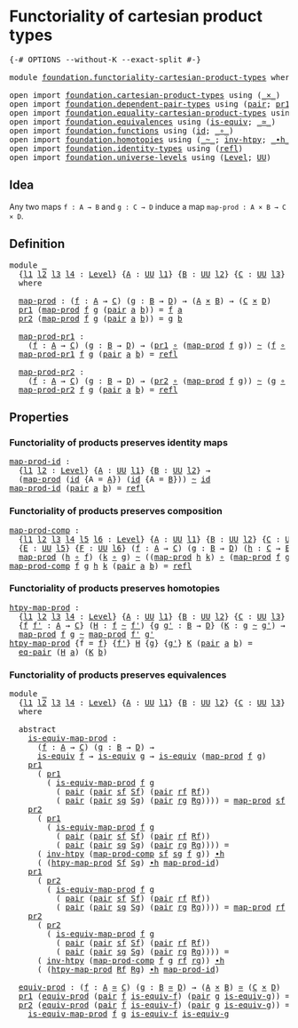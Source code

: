 # Functoriality of cartesian product types

<pre class="Agda"><a id="53" class="Symbol">{-#</a> <a id="57" class="Keyword">OPTIONS</a> <a id="65" class="Pragma">--without-K</a> <a id="77" class="Pragma">--exact-split</a> <a id="91" class="Symbol">#-}</a>

<a id="96" class="Keyword">module</a> <a id="103" href="foundation.functoriality-cartesian-product-types.html" class="Module">foundation.functoriality-cartesian-product-types</a> <a id="152" class="Keyword">where</a>

<a id="159" class="Keyword">open</a> <a id="164" class="Keyword">import</a> <a id="171" href="foundation.cartesian-product-types.html" class="Module">foundation.cartesian-product-types</a> <a id="206" class="Keyword">using</a> <a id="212" class="Symbol">(</a><a id="213" href="foundation-core.cartesian-product-types.html#590" class="Function Operator">_×_</a><a id="216" class="Symbol">)</a>
<a id="218" class="Keyword">open</a> <a id="223" class="Keyword">import</a> <a id="230" href="foundation.dependent-pair-types.html" class="Module">foundation.dependent-pair-types</a> <a id="262" class="Keyword">using</a> <a id="268" class="Symbol">(</a><a id="269" href="foundation-core.dependent-pair-types.html#588" class="InductiveConstructor">pair</a><a id="273" class="Symbol">;</a> <a id="275" href="foundation-core.dependent-pair-types.html#605" class="Field">pr1</a><a id="278" class="Symbol">;</a> <a id="280" href="foundation-core.dependent-pair-types.html#617" class="Field">pr2</a><a id="283" class="Symbol">)</a>
<a id="285" class="Keyword">open</a> <a id="290" class="Keyword">import</a> <a id="297" href="foundation.equality-cartesian-product-types.html" class="Module">foundation.equality-cartesian-product-types</a> <a id="341" class="Keyword">using</a> <a id="347" class="Symbol">(</a><a id="348" href="foundation.equality-cartesian-product-types.html#1267" class="Function">eq-pair</a><a id="355" class="Symbol">)</a>
<a id="357" class="Keyword">open</a> <a id="362" class="Keyword">import</a> <a id="369" href="foundation.equivalences.html" class="Module">foundation.equivalences</a> <a id="393" class="Keyword">using</a> <a id="399" class="Symbol">(</a><a id="400" href="foundation-core.equivalences.html#1556" class="Function">is-equiv</a><a id="408" class="Symbol">;</a> <a id="410" href="foundation-core.equivalences.html#1621" class="Function Operator">_≃_</a><a id="413" class="Symbol">)</a>
<a id="415" class="Keyword">open</a> <a id="420" class="Keyword">import</a> <a id="427" href="foundation.functions.html" class="Module">foundation.functions</a> <a id="448" class="Keyword">using</a> <a id="454" class="Symbol">(</a><a id="455" href="foundation-core.functions.html#322" class="Function">id</a><a id="457" class="Symbol">;</a> <a id="459" href="foundation-core.functions.html#420" class="Function Operator">_∘_</a><a id="462" class="Symbol">)</a>
<a id="464" class="Keyword">open</a> <a id="469" class="Keyword">import</a> <a id="476" href="foundation.homotopies.html" class="Module">foundation.homotopies</a> <a id="498" class="Keyword">using</a> <a id="504" class="Symbol">(</a><a id="505" href="foundation-core.homotopies.html#627" class="Function Operator">_~_</a><a id="508" class="Symbol">;</a> <a id="510" href="foundation-core.homotopies.html#998" class="Function">inv-htpy</a><a id="518" class="Symbol">;</a> <a id="520" href="foundation-core.homotopies.html#1167" class="Function Operator">_∙h_</a><a id="524" class="Symbol">)</a>
<a id="526" class="Keyword">open</a> <a id="531" class="Keyword">import</a> <a id="538" href="foundation.identity-types.html" class="Module">foundation.identity-types</a> <a id="564" class="Keyword">using</a> <a id="570" class="Symbol">(</a><a id="571" href="foundation-core.identity-types.html#1820" class="InductiveConstructor">refl</a><a id="575" class="Symbol">)</a>
<a id="577" class="Keyword">open</a> <a id="582" class="Keyword">import</a> <a id="589" href="foundation.universe-levels.html" class="Module">foundation.universe-levels</a> <a id="616" class="Keyword">using</a> <a id="622" class="Symbol">(</a><a id="623" href="Agda.Primitive.html#597" class="Postulate">Level</a><a id="628" class="Symbol">;</a> <a id="630" href="foundation-core.universe-levels.html#235" class="Primitive">UU</a><a id="632" class="Symbol">)</a>
</pre>
## Idea

Any two maps `f : A → B` and `g : C → D` induce a map `map-prod : A × B → C × D`.

## Definition

<pre class="Agda"><a id="754" class="Keyword">module</a> <a id="761" href="foundation.functoriality-cartesian-product-types.html#761" class="Module">_</a>
  <a id="765" class="Symbol">{</a><a id="766" href="foundation.functoriality-cartesian-product-types.html#766" class="Bound">l1</a> <a id="769" href="foundation.functoriality-cartesian-product-types.html#769" class="Bound">l2</a> <a id="772" href="foundation.functoriality-cartesian-product-types.html#772" class="Bound">l3</a> <a id="775" href="foundation.functoriality-cartesian-product-types.html#775" class="Bound">l4</a> <a id="778" class="Symbol">:</a> <a id="780" href="Agda.Primitive.html#597" class="Postulate">Level</a><a id="785" class="Symbol">}</a> <a id="787" class="Symbol">{</a><a id="788" href="foundation.functoriality-cartesian-product-types.html#788" class="Bound">A</a> <a id="790" class="Symbol">:</a> <a id="792" href="foundation-core.universe-levels.html#235" class="Primitive">UU</a> <a id="795" href="foundation.functoriality-cartesian-product-types.html#766" class="Bound">l1</a><a id="797" class="Symbol">}</a> <a id="799" class="Symbol">{</a><a id="800" href="foundation.functoriality-cartesian-product-types.html#800" class="Bound">B</a> <a id="802" class="Symbol">:</a> <a id="804" href="foundation-core.universe-levels.html#235" class="Primitive">UU</a> <a id="807" href="foundation.functoriality-cartesian-product-types.html#769" class="Bound">l2</a><a id="809" class="Symbol">}</a> <a id="811" class="Symbol">{</a><a id="812" href="foundation.functoriality-cartesian-product-types.html#812" class="Bound">C</a> <a id="814" class="Symbol">:</a> <a id="816" href="foundation-core.universe-levels.html#235" class="Primitive">UU</a> <a id="819" href="foundation.functoriality-cartesian-product-types.html#772" class="Bound">l3</a><a id="821" class="Symbol">}</a> <a id="823" class="Symbol">{</a><a id="824" href="foundation.functoriality-cartesian-product-types.html#824" class="Bound">D</a> <a id="826" class="Symbol">:</a> <a id="828" href="foundation-core.universe-levels.html#235" class="Primitive">UU</a> <a id="831" href="foundation.functoriality-cartesian-product-types.html#775" class="Bound">l4</a><a id="833" class="Symbol">}</a>
  <a id="837" class="Keyword">where</a>

  <a id="846" href="foundation.functoriality-cartesian-product-types.html#846" class="Function">map-prod</a> <a id="855" class="Symbol">:</a> <a id="857" class="Symbol">(</a><a id="858" href="foundation.functoriality-cartesian-product-types.html#858" class="Bound">f</a> <a id="860" class="Symbol">:</a> <a id="862" href="foundation.functoriality-cartesian-product-types.html#788" class="Bound">A</a> <a id="864" class="Symbol">→</a> <a id="866" href="foundation.functoriality-cartesian-product-types.html#812" class="Bound">C</a><a id="867" class="Symbol">)</a> <a id="869" class="Symbol">(</a><a id="870" href="foundation.functoriality-cartesian-product-types.html#870" class="Bound">g</a> <a id="872" class="Symbol">:</a> <a id="874" href="foundation.functoriality-cartesian-product-types.html#800" class="Bound">B</a> <a id="876" class="Symbol">→</a> <a id="878" href="foundation.functoriality-cartesian-product-types.html#824" class="Bound">D</a><a id="879" class="Symbol">)</a> <a id="881" class="Symbol">→</a> <a id="883" class="Symbol">(</a><a id="884" href="foundation.functoriality-cartesian-product-types.html#788" class="Bound">A</a> <a id="886" href="foundation-core.cartesian-product-types.html#590" class="Function Operator">×</a> <a id="888" href="foundation.functoriality-cartesian-product-types.html#800" class="Bound">B</a><a id="889" class="Symbol">)</a> <a id="891" class="Symbol">→</a> <a id="893" class="Symbol">(</a><a id="894" href="foundation.functoriality-cartesian-product-types.html#812" class="Bound">C</a> <a id="896" href="foundation-core.cartesian-product-types.html#590" class="Function Operator">×</a> <a id="898" href="foundation.functoriality-cartesian-product-types.html#824" class="Bound">D</a><a id="899" class="Symbol">)</a>
  <a id="903" href="foundation-core.dependent-pair-types.html#605" class="Field">pr1</a> <a id="907" class="Symbol">(</a><a id="908" href="foundation.functoriality-cartesian-product-types.html#846" class="Function">map-prod</a> <a id="917" href="foundation.functoriality-cartesian-product-types.html#917" class="Bound">f</a> <a id="919" href="foundation.functoriality-cartesian-product-types.html#919" class="Bound">g</a> <a id="921" class="Symbol">(</a><a id="922" href="foundation-core.dependent-pair-types.html#588" class="InductiveConstructor">pair</a> <a id="927" href="foundation.functoriality-cartesian-product-types.html#927" class="Bound">a</a> <a id="929" href="foundation.functoriality-cartesian-product-types.html#929" class="Bound">b</a><a id="930" class="Symbol">))</a> <a id="933" class="Symbol">=</a> <a id="935" href="foundation.functoriality-cartesian-product-types.html#917" class="Bound">f</a> <a id="937" href="foundation.functoriality-cartesian-product-types.html#927" class="Bound">a</a>
  <a id="941" href="foundation-core.dependent-pair-types.html#617" class="Field">pr2</a> <a id="945" class="Symbol">(</a><a id="946" href="foundation.functoriality-cartesian-product-types.html#846" class="Function">map-prod</a> <a id="955" href="foundation.functoriality-cartesian-product-types.html#955" class="Bound">f</a> <a id="957" href="foundation.functoriality-cartesian-product-types.html#957" class="Bound">g</a> <a id="959" class="Symbol">(</a><a id="960" href="foundation-core.dependent-pair-types.html#588" class="InductiveConstructor">pair</a> <a id="965" href="foundation.functoriality-cartesian-product-types.html#965" class="Bound">a</a> <a id="967" href="foundation.functoriality-cartesian-product-types.html#967" class="Bound">b</a><a id="968" class="Symbol">))</a> <a id="971" class="Symbol">=</a> <a id="973" href="foundation.functoriality-cartesian-product-types.html#957" class="Bound">g</a> <a id="975" href="foundation.functoriality-cartesian-product-types.html#967" class="Bound">b</a>

  <a id="980" href="foundation.functoriality-cartesian-product-types.html#980" class="Function">map-prod-pr1</a> <a id="993" class="Symbol">:</a>
    <a id="999" class="Symbol">(</a><a id="1000" href="foundation.functoriality-cartesian-product-types.html#1000" class="Bound">f</a> <a id="1002" class="Symbol">:</a> <a id="1004" href="foundation.functoriality-cartesian-product-types.html#788" class="Bound">A</a> <a id="1006" class="Symbol">→</a> <a id="1008" href="foundation.functoriality-cartesian-product-types.html#812" class="Bound">C</a><a id="1009" class="Symbol">)</a> <a id="1011" class="Symbol">(</a><a id="1012" href="foundation.functoriality-cartesian-product-types.html#1012" class="Bound">g</a> <a id="1014" class="Symbol">:</a> <a id="1016" href="foundation.functoriality-cartesian-product-types.html#800" class="Bound">B</a> <a id="1018" class="Symbol">→</a> <a id="1020" href="foundation.functoriality-cartesian-product-types.html#824" class="Bound">D</a><a id="1021" class="Symbol">)</a> <a id="1023" class="Symbol">→</a> <a id="1025" class="Symbol">(</a><a id="1026" href="foundation-core.dependent-pair-types.html#605" class="Field">pr1</a> <a id="1030" href="foundation-core.functions.html#420" class="Function Operator">∘</a> <a id="1032" class="Symbol">(</a><a id="1033" href="foundation.functoriality-cartesian-product-types.html#846" class="Function">map-prod</a> <a id="1042" href="foundation.functoriality-cartesian-product-types.html#1000" class="Bound">f</a> <a id="1044" href="foundation.functoriality-cartesian-product-types.html#1012" class="Bound">g</a><a id="1045" class="Symbol">))</a> <a id="1048" href="foundation-core.homotopies.html#627" class="Function Operator">~</a> <a id="1050" class="Symbol">(</a><a id="1051" href="foundation.functoriality-cartesian-product-types.html#1000" class="Bound">f</a> <a id="1053" href="foundation-core.functions.html#420" class="Function Operator">∘</a> <a id="1055" href="foundation-core.dependent-pair-types.html#605" class="Field">pr1</a><a id="1058" class="Symbol">)</a>
  <a id="1062" href="foundation.functoriality-cartesian-product-types.html#980" class="Function">map-prod-pr1</a> <a id="1075" href="foundation.functoriality-cartesian-product-types.html#1075" class="Bound">f</a> <a id="1077" href="foundation.functoriality-cartesian-product-types.html#1077" class="Bound">g</a> <a id="1079" class="Symbol">(</a><a id="1080" href="foundation-core.dependent-pair-types.html#588" class="InductiveConstructor">pair</a> <a id="1085" href="foundation.functoriality-cartesian-product-types.html#1085" class="Bound">a</a> <a id="1087" href="foundation.functoriality-cartesian-product-types.html#1087" class="Bound">b</a><a id="1088" class="Symbol">)</a> <a id="1090" class="Symbol">=</a> <a id="1092" href="foundation-core.identity-types.html#1820" class="InductiveConstructor">refl</a>

  <a id="1100" href="foundation.functoriality-cartesian-product-types.html#1100" class="Function">map-prod-pr2</a> <a id="1113" class="Symbol">:</a>
    <a id="1119" class="Symbol">(</a><a id="1120" href="foundation.functoriality-cartesian-product-types.html#1120" class="Bound">f</a> <a id="1122" class="Symbol">:</a> <a id="1124" href="foundation.functoriality-cartesian-product-types.html#788" class="Bound">A</a> <a id="1126" class="Symbol">→</a> <a id="1128" href="foundation.functoriality-cartesian-product-types.html#812" class="Bound">C</a><a id="1129" class="Symbol">)</a> <a id="1131" class="Symbol">(</a><a id="1132" href="foundation.functoriality-cartesian-product-types.html#1132" class="Bound">g</a> <a id="1134" class="Symbol">:</a> <a id="1136" href="foundation.functoriality-cartesian-product-types.html#800" class="Bound">B</a> <a id="1138" class="Symbol">→</a> <a id="1140" href="foundation.functoriality-cartesian-product-types.html#824" class="Bound">D</a><a id="1141" class="Symbol">)</a> <a id="1143" class="Symbol">→</a> <a id="1145" class="Symbol">(</a><a id="1146" href="foundation-core.dependent-pair-types.html#617" class="Field">pr2</a> <a id="1150" href="foundation-core.functions.html#420" class="Function Operator">∘</a> <a id="1152" class="Symbol">(</a><a id="1153" href="foundation.functoriality-cartesian-product-types.html#846" class="Function">map-prod</a> <a id="1162" href="foundation.functoriality-cartesian-product-types.html#1120" class="Bound">f</a> <a id="1164" href="foundation.functoriality-cartesian-product-types.html#1132" class="Bound">g</a><a id="1165" class="Symbol">))</a> <a id="1168" href="foundation-core.homotopies.html#627" class="Function Operator">~</a> <a id="1170" class="Symbol">(</a><a id="1171" href="foundation.functoriality-cartesian-product-types.html#1132" class="Bound">g</a> <a id="1173" href="foundation-core.functions.html#420" class="Function Operator">∘</a> <a id="1175" href="foundation-core.dependent-pair-types.html#617" class="Field">pr2</a><a id="1178" class="Symbol">)</a>
  <a id="1182" href="foundation.functoriality-cartesian-product-types.html#1100" class="Function">map-prod-pr2</a> <a id="1195" href="foundation.functoriality-cartesian-product-types.html#1195" class="Bound">f</a> <a id="1197" href="foundation.functoriality-cartesian-product-types.html#1197" class="Bound">g</a> <a id="1199" class="Symbol">(</a><a id="1200" href="foundation-core.dependent-pair-types.html#588" class="InductiveConstructor">pair</a> <a id="1205" href="foundation.functoriality-cartesian-product-types.html#1205" class="Bound">a</a> <a id="1207" href="foundation.functoriality-cartesian-product-types.html#1207" class="Bound">b</a><a id="1208" class="Symbol">)</a> <a id="1210" class="Symbol">=</a> <a id="1212" href="foundation-core.identity-types.html#1820" class="InductiveConstructor">refl</a>
</pre>
## Properties

### Functoriality of products preserves identity maps

<pre class="Agda"><a id="map-prod-id"></a><a id="1300" href="foundation.functoriality-cartesian-product-types.html#1300" class="Function">map-prod-id</a> <a id="1312" class="Symbol">:</a>
  <a id="1316" class="Symbol">{</a><a id="1317" href="foundation.functoriality-cartesian-product-types.html#1317" class="Bound">l1</a> <a id="1320" href="foundation.functoriality-cartesian-product-types.html#1320" class="Bound">l2</a> <a id="1323" class="Symbol">:</a> <a id="1325" href="Agda.Primitive.html#597" class="Postulate">Level</a><a id="1330" class="Symbol">}</a> <a id="1332" class="Symbol">{</a><a id="1333" href="foundation.functoriality-cartesian-product-types.html#1333" class="Bound">A</a> <a id="1335" class="Symbol">:</a> <a id="1337" href="foundation-core.universe-levels.html#235" class="Primitive">UU</a> <a id="1340" href="foundation.functoriality-cartesian-product-types.html#1317" class="Bound">l1</a><a id="1342" class="Symbol">}</a> <a id="1344" class="Symbol">{</a><a id="1345" href="foundation.functoriality-cartesian-product-types.html#1345" class="Bound">B</a> <a id="1347" class="Symbol">:</a> <a id="1349" href="foundation-core.universe-levels.html#235" class="Primitive">UU</a> <a id="1352" href="foundation.functoriality-cartesian-product-types.html#1320" class="Bound">l2</a><a id="1354" class="Symbol">}</a> <a id="1356" class="Symbol">→</a>
  <a id="1360" class="Symbol">(</a><a id="1361" href="foundation.functoriality-cartesian-product-types.html#846" class="Function">map-prod</a> <a id="1370" class="Symbol">(</a><a id="1371" href="foundation-core.functions.html#322" class="Function">id</a> <a id="1374" class="Symbol">{</a><a id="1375" class="Argument">A</a> <a id="1377" class="Symbol">=</a> <a id="1379" href="foundation.functoriality-cartesian-product-types.html#1333" class="Bound">A</a><a id="1380" class="Symbol">})</a> <a id="1383" class="Symbol">(</a><a id="1384" href="foundation-core.functions.html#322" class="Function">id</a> <a id="1387" class="Symbol">{</a><a id="1388" class="Argument">A</a> <a id="1390" class="Symbol">=</a> <a id="1392" href="foundation.functoriality-cartesian-product-types.html#1345" class="Bound">B</a><a id="1393" class="Symbol">}))</a> <a id="1397" href="foundation-core.homotopies.html#627" class="Function Operator">~</a> <a id="1399" href="foundation-core.functions.html#322" class="Function">id</a>
<a id="1402" href="foundation.functoriality-cartesian-product-types.html#1300" class="Function">map-prod-id</a> <a id="1414" class="Symbol">(</a><a id="1415" href="foundation-core.dependent-pair-types.html#588" class="InductiveConstructor">pair</a> <a id="1420" href="foundation.functoriality-cartesian-product-types.html#1420" class="Bound">a</a> <a id="1422" href="foundation.functoriality-cartesian-product-types.html#1422" class="Bound">b</a><a id="1423" class="Symbol">)</a> <a id="1425" class="Symbol">=</a> <a id="1427" href="foundation-core.identity-types.html#1820" class="InductiveConstructor">refl</a>
</pre>
### Functoriality of products preserves composition

<pre class="Agda"><a id="map-prod-comp"></a><a id="1498" href="foundation.functoriality-cartesian-product-types.html#1498" class="Function">map-prod-comp</a> <a id="1512" class="Symbol">:</a>
  <a id="1516" class="Symbol">{</a><a id="1517" href="foundation.functoriality-cartesian-product-types.html#1517" class="Bound">l1</a> <a id="1520" href="foundation.functoriality-cartesian-product-types.html#1520" class="Bound">l2</a> <a id="1523" href="foundation.functoriality-cartesian-product-types.html#1523" class="Bound">l3</a> <a id="1526" href="foundation.functoriality-cartesian-product-types.html#1526" class="Bound">l4</a> <a id="1529" href="foundation.functoriality-cartesian-product-types.html#1529" class="Bound">l5</a> <a id="1532" href="foundation.functoriality-cartesian-product-types.html#1532" class="Bound">l6</a> <a id="1535" class="Symbol">:</a> <a id="1537" href="Agda.Primitive.html#597" class="Postulate">Level</a><a id="1542" class="Symbol">}</a> <a id="1544" class="Symbol">{</a><a id="1545" href="foundation.functoriality-cartesian-product-types.html#1545" class="Bound">A</a> <a id="1547" class="Symbol">:</a> <a id="1549" href="foundation-core.universe-levels.html#235" class="Primitive">UU</a> <a id="1552" href="foundation.functoriality-cartesian-product-types.html#1517" class="Bound">l1</a><a id="1554" class="Symbol">}</a> <a id="1556" class="Symbol">{</a><a id="1557" href="foundation.functoriality-cartesian-product-types.html#1557" class="Bound">B</a> <a id="1559" class="Symbol">:</a> <a id="1561" href="foundation-core.universe-levels.html#235" class="Primitive">UU</a> <a id="1564" href="foundation.functoriality-cartesian-product-types.html#1520" class="Bound">l2</a><a id="1566" class="Symbol">}</a> <a id="1568" class="Symbol">{</a><a id="1569" href="foundation.functoriality-cartesian-product-types.html#1569" class="Bound">C</a> <a id="1571" class="Symbol">:</a> <a id="1573" href="foundation-core.universe-levels.html#235" class="Primitive">UU</a> <a id="1576" href="foundation.functoriality-cartesian-product-types.html#1523" class="Bound">l3</a><a id="1578" class="Symbol">}</a> <a id="1580" class="Symbol">{</a><a id="1581" href="foundation.functoriality-cartesian-product-types.html#1581" class="Bound">D</a> <a id="1583" class="Symbol">:</a> <a id="1585" href="foundation-core.universe-levels.html#235" class="Primitive">UU</a> <a id="1588" href="foundation.functoriality-cartesian-product-types.html#1526" class="Bound">l4</a><a id="1590" class="Symbol">}</a>
  <a id="1594" class="Symbol">{</a><a id="1595" href="foundation.functoriality-cartesian-product-types.html#1595" class="Bound">E</a> <a id="1597" class="Symbol">:</a> <a id="1599" href="foundation-core.universe-levels.html#235" class="Primitive">UU</a> <a id="1602" href="foundation.functoriality-cartesian-product-types.html#1529" class="Bound">l5</a><a id="1604" class="Symbol">}</a> <a id="1606" class="Symbol">{</a><a id="1607" href="foundation.functoriality-cartesian-product-types.html#1607" class="Bound">F</a> <a id="1609" class="Symbol">:</a> <a id="1611" href="foundation-core.universe-levels.html#235" class="Primitive">UU</a> <a id="1614" href="foundation.functoriality-cartesian-product-types.html#1532" class="Bound">l6</a><a id="1616" class="Symbol">}</a> <a id="1618" class="Symbol">(</a><a id="1619" href="foundation.functoriality-cartesian-product-types.html#1619" class="Bound">f</a> <a id="1621" class="Symbol">:</a> <a id="1623" href="foundation.functoriality-cartesian-product-types.html#1545" class="Bound">A</a> <a id="1625" class="Symbol">→</a> <a id="1627" href="foundation.functoriality-cartesian-product-types.html#1569" class="Bound">C</a><a id="1628" class="Symbol">)</a> <a id="1630" class="Symbol">(</a><a id="1631" href="foundation.functoriality-cartesian-product-types.html#1631" class="Bound">g</a> <a id="1633" class="Symbol">:</a> <a id="1635" href="foundation.functoriality-cartesian-product-types.html#1557" class="Bound">B</a> <a id="1637" class="Symbol">→</a> <a id="1639" href="foundation.functoriality-cartesian-product-types.html#1581" class="Bound">D</a><a id="1640" class="Symbol">)</a> <a id="1642" class="Symbol">(</a><a id="1643" href="foundation.functoriality-cartesian-product-types.html#1643" class="Bound">h</a> <a id="1645" class="Symbol">:</a> <a id="1647" href="foundation.functoriality-cartesian-product-types.html#1569" class="Bound">C</a> <a id="1649" class="Symbol">→</a> <a id="1651" href="foundation.functoriality-cartesian-product-types.html#1595" class="Bound">E</a><a id="1652" class="Symbol">)</a> <a id="1654" class="Symbol">(</a><a id="1655" href="foundation.functoriality-cartesian-product-types.html#1655" class="Bound">k</a> <a id="1657" class="Symbol">:</a> <a id="1659" href="foundation.functoriality-cartesian-product-types.html#1581" class="Bound">D</a> <a id="1661" class="Symbol">→</a> <a id="1663" href="foundation.functoriality-cartesian-product-types.html#1607" class="Bound">F</a><a id="1664" class="Symbol">)</a> <a id="1666" class="Symbol">→</a>
  <a id="1670" href="foundation.functoriality-cartesian-product-types.html#846" class="Function">map-prod</a> <a id="1679" class="Symbol">(</a><a id="1680" href="foundation.functoriality-cartesian-product-types.html#1643" class="Bound">h</a> <a id="1682" href="foundation-core.functions.html#420" class="Function Operator">∘</a> <a id="1684" href="foundation.functoriality-cartesian-product-types.html#1619" class="Bound">f</a><a id="1685" class="Symbol">)</a> <a id="1687" class="Symbol">(</a><a id="1688" href="foundation.functoriality-cartesian-product-types.html#1655" class="Bound">k</a> <a id="1690" href="foundation-core.functions.html#420" class="Function Operator">∘</a> <a id="1692" href="foundation.functoriality-cartesian-product-types.html#1631" class="Bound">g</a><a id="1693" class="Symbol">)</a> <a id="1695" href="foundation-core.homotopies.html#627" class="Function Operator">~</a> <a id="1697" class="Symbol">((</a><a id="1699" href="foundation.functoriality-cartesian-product-types.html#846" class="Function">map-prod</a> <a id="1708" href="foundation.functoriality-cartesian-product-types.html#1643" class="Bound">h</a> <a id="1710" href="foundation.functoriality-cartesian-product-types.html#1655" class="Bound">k</a><a id="1711" class="Symbol">)</a> <a id="1713" href="foundation-core.functions.html#420" class="Function Operator">∘</a> <a id="1715" class="Symbol">(</a><a id="1716" href="foundation.functoriality-cartesian-product-types.html#846" class="Function">map-prod</a> <a id="1725" href="foundation.functoriality-cartesian-product-types.html#1619" class="Bound">f</a> <a id="1727" href="foundation.functoriality-cartesian-product-types.html#1631" class="Bound">g</a><a id="1728" class="Symbol">))</a>
<a id="1731" href="foundation.functoriality-cartesian-product-types.html#1498" class="Function">map-prod-comp</a> <a id="1745" href="foundation.functoriality-cartesian-product-types.html#1745" class="Bound">f</a> <a id="1747" href="foundation.functoriality-cartesian-product-types.html#1747" class="Bound">g</a> <a id="1749" href="foundation.functoriality-cartesian-product-types.html#1749" class="Bound">h</a> <a id="1751" href="foundation.functoriality-cartesian-product-types.html#1751" class="Bound">k</a> <a id="1753" class="Symbol">(</a><a id="1754" href="foundation-core.dependent-pair-types.html#588" class="InductiveConstructor">pair</a> <a id="1759" href="foundation.functoriality-cartesian-product-types.html#1759" class="Bound">a</a> <a id="1761" href="foundation.functoriality-cartesian-product-types.html#1761" class="Bound">b</a><a id="1762" class="Symbol">)</a> <a id="1764" class="Symbol">=</a> <a id="1766" href="foundation-core.identity-types.html#1820" class="InductiveConstructor">refl</a>
</pre>
### Functoriality of products preserves homotopies

<pre class="Agda"><a id="htpy-map-prod"></a><a id="1836" href="foundation.functoriality-cartesian-product-types.html#1836" class="Function">htpy-map-prod</a> <a id="1850" class="Symbol">:</a>
  <a id="1854" class="Symbol">{</a><a id="1855" href="foundation.functoriality-cartesian-product-types.html#1855" class="Bound">l1</a> <a id="1858" href="foundation.functoriality-cartesian-product-types.html#1858" class="Bound">l2</a> <a id="1861" href="foundation.functoriality-cartesian-product-types.html#1861" class="Bound">l3</a> <a id="1864" href="foundation.functoriality-cartesian-product-types.html#1864" class="Bound">l4</a> <a id="1867" class="Symbol">:</a> <a id="1869" href="Agda.Primitive.html#597" class="Postulate">Level</a><a id="1874" class="Symbol">}</a> <a id="1876" class="Symbol">{</a><a id="1877" href="foundation.functoriality-cartesian-product-types.html#1877" class="Bound">A</a> <a id="1879" class="Symbol">:</a> <a id="1881" href="foundation-core.universe-levels.html#235" class="Primitive">UU</a> <a id="1884" href="foundation.functoriality-cartesian-product-types.html#1855" class="Bound">l1</a><a id="1886" class="Symbol">}</a> <a id="1888" class="Symbol">{</a><a id="1889" href="foundation.functoriality-cartesian-product-types.html#1889" class="Bound">B</a> <a id="1891" class="Symbol">:</a> <a id="1893" href="foundation-core.universe-levels.html#235" class="Primitive">UU</a> <a id="1896" href="foundation.functoriality-cartesian-product-types.html#1858" class="Bound">l2</a><a id="1898" class="Symbol">}</a> <a id="1900" class="Symbol">{</a><a id="1901" href="foundation.functoriality-cartesian-product-types.html#1901" class="Bound">C</a> <a id="1903" class="Symbol">:</a> <a id="1905" href="foundation-core.universe-levels.html#235" class="Primitive">UU</a> <a id="1908" href="foundation.functoriality-cartesian-product-types.html#1861" class="Bound">l3</a><a id="1910" class="Symbol">}</a> <a id="1912" class="Symbol">{</a><a id="1913" href="foundation.functoriality-cartesian-product-types.html#1913" class="Bound">D</a> <a id="1915" class="Symbol">:</a> <a id="1917" href="foundation-core.universe-levels.html#235" class="Primitive">UU</a> <a id="1920" href="foundation.functoriality-cartesian-product-types.html#1864" class="Bound">l4</a><a id="1922" class="Symbol">}</a>
  <a id="1926" class="Symbol">{</a><a id="1927" href="foundation.functoriality-cartesian-product-types.html#1927" class="Bound">f</a> <a id="1929" href="foundation.functoriality-cartesian-product-types.html#1929" class="Bound">f&#39;</a> <a id="1932" class="Symbol">:</a> <a id="1934" href="foundation.functoriality-cartesian-product-types.html#1877" class="Bound">A</a> <a id="1936" class="Symbol">→</a> <a id="1938" href="foundation.functoriality-cartesian-product-types.html#1901" class="Bound">C</a><a id="1939" class="Symbol">}</a> <a id="1941" class="Symbol">(</a><a id="1942" href="foundation.functoriality-cartesian-product-types.html#1942" class="Bound">H</a> <a id="1944" class="Symbol">:</a> <a id="1946" href="foundation.functoriality-cartesian-product-types.html#1927" class="Bound">f</a> <a id="1948" href="foundation-core.homotopies.html#627" class="Function Operator">~</a> <a id="1950" href="foundation.functoriality-cartesian-product-types.html#1929" class="Bound">f&#39;</a><a id="1952" class="Symbol">)</a> <a id="1954" class="Symbol">{</a><a id="1955" href="foundation.functoriality-cartesian-product-types.html#1955" class="Bound">g</a> <a id="1957" href="foundation.functoriality-cartesian-product-types.html#1957" class="Bound">g&#39;</a> <a id="1960" class="Symbol">:</a> <a id="1962" href="foundation.functoriality-cartesian-product-types.html#1889" class="Bound">B</a> <a id="1964" class="Symbol">→</a> <a id="1966" href="foundation.functoriality-cartesian-product-types.html#1913" class="Bound">D</a><a id="1967" class="Symbol">}</a> <a id="1969" class="Symbol">(</a><a id="1970" href="foundation.functoriality-cartesian-product-types.html#1970" class="Bound">K</a> <a id="1972" class="Symbol">:</a> <a id="1974" href="foundation.functoriality-cartesian-product-types.html#1955" class="Bound">g</a> <a id="1976" href="foundation-core.homotopies.html#627" class="Function Operator">~</a> <a id="1978" href="foundation.functoriality-cartesian-product-types.html#1957" class="Bound">g&#39;</a><a id="1980" class="Symbol">)</a> <a id="1982" class="Symbol">→</a>
  <a id="1986" href="foundation.functoriality-cartesian-product-types.html#846" class="Function">map-prod</a> <a id="1995" href="foundation.functoriality-cartesian-product-types.html#1927" class="Bound">f</a> <a id="1997" href="foundation.functoriality-cartesian-product-types.html#1955" class="Bound">g</a> <a id="1999" href="foundation-core.homotopies.html#627" class="Function Operator">~</a> <a id="2001" href="foundation.functoriality-cartesian-product-types.html#846" class="Function">map-prod</a> <a id="2010" href="foundation.functoriality-cartesian-product-types.html#1929" class="Bound">f&#39;</a> <a id="2013" href="foundation.functoriality-cartesian-product-types.html#1957" class="Bound">g&#39;</a>
<a id="2016" href="foundation.functoriality-cartesian-product-types.html#1836" class="Function">htpy-map-prod</a> <a id="2030" class="Symbol">{</a><a id="2031" class="Argument">f</a> <a id="2033" class="Symbol">=</a> <a id="2035" href="foundation.functoriality-cartesian-product-types.html#2035" class="Bound">f</a><a id="2036" class="Symbol">}</a> <a id="2038" class="Symbol">{</a><a id="2039" href="foundation.functoriality-cartesian-product-types.html#2039" class="Bound">f&#39;</a><a id="2041" class="Symbol">}</a> <a id="2043" href="foundation.functoriality-cartesian-product-types.html#2043" class="Bound">H</a> <a id="2045" class="Symbol">{</a><a id="2046" href="foundation.functoriality-cartesian-product-types.html#2046" class="Bound">g</a><a id="2047" class="Symbol">}</a> <a id="2049" class="Symbol">{</a><a id="2050" href="foundation.functoriality-cartesian-product-types.html#2050" class="Bound">g&#39;</a><a id="2052" class="Symbol">}</a> <a id="2054" href="foundation.functoriality-cartesian-product-types.html#2054" class="Bound">K</a> <a id="2056" class="Symbol">(</a><a id="2057" href="foundation-core.dependent-pair-types.html#588" class="InductiveConstructor">pair</a> <a id="2062" href="foundation.functoriality-cartesian-product-types.html#2062" class="Bound">a</a> <a id="2064" href="foundation.functoriality-cartesian-product-types.html#2064" class="Bound">b</a><a id="2065" class="Symbol">)</a> <a id="2067" class="Symbol">=</a>
  <a id="2071" href="foundation.equality-cartesian-product-types.html#1267" class="Function">eq-pair</a> <a id="2079" class="Symbol">(</a><a id="2080" href="foundation.functoriality-cartesian-product-types.html#2043" class="Bound">H</a> <a id="2082" href="foundation.functoriality-cartesian-product-types.html#2062" class="Bound">a</a><a id="2083" class="Symbol">)</a> <a id="2085" class="Symbol">(</a><a id="2086" href="foundation.functoriality-cartesian-product-types.html#2054" class="Bound">K</a> <a id="2088" href="foundation.functoriality-cartesian-product-types.html#2064" class="Bound">b</a><a id="2089" class="Symbol">)</a>
</pre>
### Functoriality of products preserves equivalences

<pre class="Agda"><a id="2158" class="Keyword">module</a> <a id="2165" href="foundation.functoriality-cartesian-product-types.html#2165" class="Module">_</a>
  <a id="2169" class="Symbol">{</a><a id="2170" href="foundation.functoriality-cartesian-product-types.html#2170" class="Bound">l1</a> <a id="2173" href="foundation.functoriality-cartesian-product-types.html#2173" class="Bound">l2</a> <a id="2176" href="foundation.functoriality-cartesian-product-types.html#2176" class="Bound">l3</a> <a id="2179" href="foundation.functoriality-cartesian-product-types.html#2179" class="Bound">l4</a> <a id="2182" class="Symbol">:</a> <a id="2184" href="Agda.Primitive.html#597" class="Postulate">Level</a><a id="2189" class="Symbol">}</a> <a id="2191" class="Symbol">{</a><a id="2192" href="foundation.functoriality-cartesian-product-types.html#2192" class="Bound">A</a> <a id="2194" class="Symbol">:</a> <a id="2196" href="foundation-core.universe-levels.html#235" class="Primitive">UU</a> <a id="2199" href="foundation.functoriality-cartesian-product-types.html#2170" class="Bound">l1</a><a id="2201" class="Symbol">}</a> <a id="2203" class="Symbol">{</a><a id="2204" href="foundation.functoriality-cartesian-product-types.html#2204" class="Bound">B</a> <a id="2206" class="Symbol">:</a> <a id="2208" href="foundation-core.universe-levels.html#235" class="Primitive">UU</a> <a id="2211" href="foundation.functoriality-cartesian-product-types.html#2173" class="Bound">l2</a><a id="2213" class="Symbol">}</a> <a id="2215" class="Symbol">{</a><a id="2216" href="foundation.functoriality-cartesian-product-types.html#2216" class="Bound">C</a> <a id="2218" class="Symbol">:</a> <a id="2220" href="foundation-core.universe-levels.html#235" class="Primitive">UU</a> <a id="2223" href="foundation.functoriality-cartesian-product-types.html#2176" class="Bound">l3</a><a id="2225" class="Symbol">}</a> <a id="2227" class="Symbol">{</a><a id="2228" href="foundation.functoriality-cartesian-product-types.html#2228" class="Bound">D</a> <a id="2230" class="Symbol">:</a> <a id="2232" href="foundation-core.universe-levels.html#235" class="Primitive">UU</a> <a id="2235" href="foundation.functoriality-cartesian-product-types.html#2179" class="Bound">l4</a><a id="2237" class="Symbol">}</a>
  <a id="2241" class="Keyword">where</a>

  <a id="2250" class="Keyword">abstract</a>
    <a id="2263" href="foundation.functoriality-cartesian-product-types.html#2263" class="Function">is-equiv-map-prod</a> <a id="2281" class="Symbol">:</a>
      <a id="2289" class="Symbol">(</a><a id="2290" href="foundation.functoriality-cartesian-product-types.html#2290" class="Bound">f</a> <a id="2292" class="Symbol">:</a> <a id="2294" href="foundation.functoriality-cartesian-product-types.html#2192" class="Bound">A</a> <a id="2296" class="Symbol">→</a> <a id="2298" href="foundation.functoriality-cartesian-product-types.html#2216" class="Bound">C</a><a id="2299" class="Symbol">)</a> <a id="2301" class="Symbol">(</a><a id="2302" href="foundation.functoriality-cartesian-product-types.html#2302" class="Bound">g</a> <a id="2304" class="Symbol">:</a> <a id="2306" href="foundation.functoriality-cartesian-product-types.html#2204" class="Bound">B</a> <a id="2308" class="Symbol">→</a> <a id="2310" href="foundation.functoriality-cartesian-product-types.html#2228" class="Bound">D</a><a id="2311" class="Symbol">)</a> <a id="2313" class="Symbol">→</a>
      <a id="2321" href="foundation-core.equivalences.html#1556" class="Function">is-equiv</a> <a id="2330" href="foundation.functoriality-cartesian-product-types.html#2290" class="Bound">f</a> <a id="2332" class="Symbol">→</a> <a id="2334" href="foundation-core.equivalences.html#1556" class="Function">is-equiv</a> <a id="2343" href="foundation.functoriality-cartesian-product-types.html#2302" class="Bound">g</a> <a id="2345" class="Symbol">→</a> <a id="2347" href="foundation-core.equivalences.html#1556" class="Function">is-equiv</a> <a id="2356" class="Symbol">(</a><a id="2357" href="foundation.functoriality-cartesian-product-types.html#846" class="Function">map-prod</a> <a id="2366" href="foundation.functoriality-cartesian-product-types.html#2290" class="Bound">f</a> <a id="2368" href="foundation.functoriality-cartesian-product-types.html#2302" class="Bound">g</a><a id="2369" class="Symbol">)</a>
    <a id="2375" href="foundation-core.dependent-pair-types.html#605" class="Field">pr1</a>
      <a id="2385" class="Symbol">(</a> <a id="2387" href="foundation-core.dependent-pair-types.html#605" class="Field">pr1</a>
        <a id="2399" class="Symbol">(</a> <a id="2401" href="foundation.functoriality-cartesian-product-types.html#2263" class="Function">is-equiv-map-prod</a> <a id="2419" href="foundation.functoriality-cartesian-product-types.html#2419" class="Bound">f</a> <a id="2421" href="foundation.functoriality-cartesian-product-types.html#2421" class="Bound">g</a>
          <a id="2433" class="Symbol">(</a> <a id="2435" href="foundation-core.dependent-pair-types.html#588" class="InductiveConstructor">pair</a> <a id="2440" class="Symbol">(</a><a id="2441" href="foundation-core.dependent-pair-types.html#588" class="InductiveConstructor">pair</a> <a id="2446" href="foundation.functoriality-cartesian-product-types.html#2446" class="Bound">sf</a> <a id="2449" href="foundation.functoriality-cartesian-product-types.html#2449" class="Bound">Sf</a><a id="2451" class="Symbol">)</a> <a id="2453" class="Symbol">(</a><a id="2454" href="foundation-core.dependent-pair-types.html#588" class="InductiveConstructor">pair</a> <a id="2459" href="foundation.functoriality-cartesian-product-types.html#2459" class="Bound">rf</a> <a id="2462" href="foundation.functoriality-cartesian-product-types.html#2462" class="Bound">Rf</a><a id="2464" class="Symbol">))</a>
          <a id="2477" class="Symbol">(</a> <a id="2479" href="foundation-core.dependent-pair-types.html#588" class="InductiveConstructor">pair</a> <a id="2484" class="Symbol">(</a><a id="2485" href="foundation-core.dependent-pair-types.html#588" class="InductiveConstructor">pair</a> <a id="2490" href="foundation.functoriality-cartesian-product-types.html#2490" class="Bound">sg</a> <a id="2493" href="foundation.functoriality-cartesian-product-types.html#2493" class="Bound">Sg</a><a id="2495" class="Symbol">)</a> <a id="2497" class="Symbol">(</a><a id="2498" href="foundation-core.dependent-pair-types.html#588" class="InductiveConstructor">pair</a> <a id="2503" href="foundation.functoriality-cartesian-product-types.html#2503" class="Bound">rg</a> <a id="2506" href="foundation.functoriality-cartesian-product-types.html#2506" class="Bound">Rg</a><a id="2508" class="Symbol">))))</a> <a id="2513" class="Symbol">=</a> <a id="2515" href="foundation.functoriality-cartesian-product-types.html#846" class="Function">map-prod</a> <a id="2524" href="foundation.functoriality-cartesian-product-types.html#2446" class="Bound">sf</a> <a id="2527" href="foundation.functoriality-cartesian-product-types.html#2490" class="Bound">sg</a>
    <a id="2534" href="foundation-core.dependent-pair-types.html#617" class="Field">pr2</a>
      <a id="2544" class="Symbol">(</a> <a id="2546" href="foundation-core.dependent-pair-types.html#605" class="Field">pr1</a>
        <a id="2558" class="Symbol">(</a> <a id="2560" href="foundation.functoriality-cartesian-product-types.html#2263" class="Function">is-equiv-map-prod</a> <a id="2578" href="foundation.functoriality-cartesian-product-types.html#2578" class="Bound">f</a> <a id="2580" href="foundation.functoriality-cartesian-product-types.html#2580" class="Bound">g</a>
          <a id="2592" class="Symbol">(</a> <a id="2594" href="foundation-core.dependent-pair-types.html#588" class="InductiveConstructor">pair</a> <a id="2599" class="Symbol">(</a><a id="2600" href="foundation-core.dependent-pair-types.html#588" class="InductiveConstructor">pair</a> <a id="2605" href="foundation.functoriality-cartesian-product-types.html#2605" class="Bound">sf</a> <a id="2608" href="foundation.functoriality-cartesian-product-types.html#2608" class="Bound">Sf</a><a id="2610" class="Symbol">)</a> <a id="2612" class="Symbol">(</a><a id="2613" href="foundation-core.dependent-pair-types.html#588" class="InductiveConstructor">pair</a> <a id="2618" href="foundation.functoriality-cartesian-product-types.html#2618" class="Bound">rf</a> <a id="2621" href="foundation.functoriality-cartesian-product-types.html#2621" class="Bound">Rf</a><a id="2623" class="Symbol">))</a>
          <a id="2636" class="Symbol">(</a> <a id="2638" href="foundation-core.dependent-pair-types.html#588" class="InductiveConstructor">pair</a> <a id="2643" class="Symbol">(</a><a id="2644" href="foundation-core.dependent-pair-types.html#588" class="InductiveConstructor">pair</a> <a id="2649" href="foundation.functoriality-cartesian-product-types.html#2649" class="Bound">sg</a> <a id="2652" href="foundation.functoriality-cartesian-product-types.html#2652" class="Bound">Sg</a><a id="2654" class="Symbol">)</a> <a id="2656" class="Symbol">(</a><a id="2657" href="foundation-core.dependent-pair-types.html#588" class="InductiveConstructor">pair</a> <a id="2662" href="foundation.functoriality-cartesian-product-types.html#2662" class="Bound">rg</a> <a id="2665" href="foundation.functoriality-cartesian-product-types.html#2665" class="Bound">Rg</a><a id="2667" class="Symbol">))))</a> <a id="2672" class="Symbol">=</a>
      <a id="2680" class="Symbol">(</a> <a id="2682" href="foundation-core.homotopies.html#998" class="Function">inv-htpy</a> <a id="2691" class="Symbol">(</a><a id="2692" href="foundation.functoriality-cartesian-product-types.html#1498" class="Function">map-prod-comp</a> <a id="2706" href="foundation.functoriality-cartesian-product-types.html#2605" class="Bound">sf</a> <a id="2709" href="foundation.functoriality-cartesian-product-types.html#2649" class="Bound">sg</a> <a id="2712" href="foundation.functoriality-cartesian-product-types.html#2578" class="Bound">f</a> <a id="2714" href="foundation.functoriality-cartesian-product-types.html#2580" class="Bound">g</a><a id="2715" class="Symbol">))</a> <a id="2718" href="foundation-core.homotopies.html#1167" class="Function Operator">∙h</a>
      <a id="2727" class="Symbol">(</a> <a id="2729" class="Symbol">(</a><a id="2730" href="foundation.functoriality-cartesian-product-types.html#1836" class="Function">htpy-map-prod</a> <a id="2744" href="foundation.functoriality-cartesian-product-types.html#2608" class="Bound">Sf</a> <a id="2747" href="foundation.functoriality-cartesian-product-types.html#2652" class="Bound">Sg</a><a id="2749" class="Symbol">)</a> <a id="2751" href="foundation-core.homotopies.html#1167" class="Function Operator">∙h</a> <a id="2754" href="foundation.functoriality-cartesian-product-types.html#1300" class="Function">map-prod-id</a><a id="2765" class="Symbol">)</a>
    <a id="2771" href="foundation-core.dependent-pair-types.html#605" class="Field">pr1</a>
      <a id="2781" class="Symbol">(</a> <a id="2783" href="foundation-core.dependent-pair-types.html#617" class="Field">pr2</a>
        <a id="2795" class="Symbol">(</a> <a id="2797" href="foundation.functoriality-cartesian-product-types.html#2263" class="Function">is-equiv-map-prod</a> <a id="2815" href="foundation.functoriality-cartesian-product-types.html#2815" class="Bound">f</a> <a id="2817" href="foundation.functoriality-cartesian-product-types.html#2817" class="Bound">g</a>
          <a id="2829" class="Symbol">(</a> <a id="2831" href="foundation-core.dependent-pair-types.html#588" class="InductiveConstructor">pair</a> <a id="2836" class="Symbol">(</a><a id="2837" href="foundation-core.dependent-pair-types.html#588" class="InductiveConstructor">pair</a> <a id="2842" href="foundation.functoriality-cartesian-product-types.html#2842" class="Bound">sf</a> <a id="2845" href="foundation.functoriality-cartesian-product-types.html#2845" class="Bound">Sf</a><a id="2847" class="Symbol">)</a> <a id="2849" class="Symbol">(</a><a id="2850" href="foundation-core.dependent-pair-types.html#588" class="InductiveConstructor">pair</a> <a id="2855" href="foundation.functoriality-cartesian-product-types.html#2855" class="Bound">rf</a> <a id="2858" href="foundation.functoriality-cartesian-product-types.html#2858" class="Bound">Rf</a><a id="2860" class="Symbol">))</a>
          <a id="2873" class="Symbol">(</a> <a id="2875" href="foundation-core.dependent-pair-types.html#588" class="InductiveConstructor">pair</a> <a id="2880" class="Symbol">(</a><a id="2881" href="foundation-core.dependent-pair-types.html#588" class="InductiveConstructor">pair</a> <a id="2886" href="foundation.functoriality-cartesian-product-types.html#2886" class="Bound">sg</a> <a id="2889" href="foundation.functoriality-cartesian-product-types.html#2889" class="Bound">Sg</a><a id="2891" class="Symbol">)</a> <a id="2893" class="Symbol">(</a><a id="2894" href="foundation-core.dependent-pair-types.html#588" class="InductiveConstructor">pair</a> <a id="2899" href="foundation.functoriality-cartesian-product-types.html#2899" class="Bound">rg</a> <a id="2902" href="foundation.functoriality-cartesian-product-types.html#2902" class="Bound">Rg</a><a id="2904" class="Symbol">))))</a> <a id="2909" class="Symbol">=</a> <a id="2911" href="foundation.functoriality-cartesian-product-types.html#846" class="Function">map-prod</a> <a id="2920" href="foundation.functoriality-cartesian-product-types.html#2855" class="Bound">rf</a> <a id="2923" href="foundation.functoriality-cartesian-product-types.html#2899" class="Bound">rg</a>
    <a id="2930" href="foundation-core.dependent-pair-types.html#617" class="Field">pr2</a>
      <a id="2940" class="Symbol">(</a> <a id="2942" href="foundation-core.dependent-pair-types.html#617" class="Field">pr2</a>
        <a id="2954" class="Symbol">(</a> <a id="2956" href="foundation.functoriality-cartesian-product-types.html#2263" class="Function">is-equiv-map-prod</a> <a id="2974" href="foundation.functoriality-cartesian-product-types.html#2974" class="Bound">f</a> <a id="2976" href="foundation.functoriality-cartesian-product-types.html#2976" class="Bound">g</a>
          <a id="2988" class="Symbol">(</a> <a id="2990" href="foundation-core.dependent-pair-types.html#588" class="InductiveConstructor">pair</a> <a id="2995" class="Symbol">(</a><a id="2996" href="foundation-core.dependent-pair-types.html#588" class="InductiveConstructor">pair</a> <a id="3001" href="foundation.functoriality-cartesian-product-types.html#3001" class="Bound">sf</a> <a id="3004" href="foundation.functoriality-cartesian-product-types.html#3004" class="Bound">Sf</a><a id="3006" class="Symbol">)</a> <a id="3008" class="Symbol">(</a><a id="3009" href="foundation-core.dependent-pair-types.html#588" class="InductiveConstructor">pair</a> <a id="3014" href="foundation.functoriality-cartesian-product-types.html#3014" class="Bound">rf</a> <a id="3017" href="foundation.functoriality-cartesian-product-types.html#3017" class="Bound">Rf</a><a id="3019" class="Symbol">))</a>
          <a id="3032" class="Symbol">(</a> <a id="3034" href="foundation-core.dependent-pair-types.html#588" class="InductiveConstructor">pair</a> <a id="3039" class="Symbol">(</a><a id="3040" href="foundation-core.dependent-pair-types.html#588" class="InductiveConstructor">pair</a> <a id="3045" href="foundation.functoriality-cartesian-product-types.html#3045" class="Bound">sg</a> <a id="3048" href="foundation.functoriality-cartesian-product-types.html#3048" class="Bound">Sg</a><a id="3050" class="Symbol">)</a> <a id="3052" class="Symbol">(</a><a id="3053" href="foundation-core.dependent-pair-types.html#588" class="InductiveConstructor">pair</a> <a id="3058" href="foundation.functoriality-cartesian-product-types.html#3058" class="Bound">rg</a> <a id="3061" href="foundation.functoriality-cartesian-product-types.html#3061" class="Bound">Rg</a><a id="3063" class="Symbol">))))</a> <a id="3068" class="Symbol">=</a>
      <a id="3076" class="Symbol">(</a> <a id="3078" href="foundation-core.homotopies.html#998" class="Function">inv-htpy</a> <a id="3087" class="Symbol">(</a><a id="3088" href="foundation.functoriality-cartesian-product-types.html#1498" class="Function">map-prod-comp</a> <a id="3102" href="foundation.functoriality-cartesian-product-types.html#2974" class="Bound">f</a> <a id="3104" href="foundation.functoriality-cartesian-product-types.html#2976" class="Bound">g</a> <a id="3106" href="foundation.functoriality-cartesian-product-types.html#3014" class="Bound">rf</a> <a id="3109" href="foundation.functoriality-cartesian-product-types.html#3058" class="Bound">rg</a><a id="3111" class="Symbol">))</a> <a id="3114" href="foundation-core.homotopies.html#1167" class="Function Operator">∙h</a>
      <a id="3123" class="Symbol">(</a> <a id="3125" class="Symbol">(</a><a id="3126" href="foundation.functoriality-cartesian-product-types.html#1836" class="Function">htpy-map-prod</a> <a id="3140" href="foundation.functoriality-cartesian-product-types.html#3017" class="Bound">Rf</a> <a id="3143" href="foundation.functoriality-cartesian-product-types.html#3061" class="Bound">Rg</a><a id="3145" class="Symbol">)</a> <a id="3147" href="foundation-core.homotopies.html#1167" class="Function Operator">∙h</a> <a id="3150" href="foundation.functoriality-cartesian-product-types.html#1300" class="Function">map-prod-id</a><a id="3161" class="Symbol">)</a>

  <a id="3166" href="foundation.functoriality-cartesian-product-types.html#3166" class="Function">equiv-prod</a> <a id="3177" class="Symbol">:</a> <a id="3179" class="Symbol">(</a><a id="3180" href="foundation.functoriality-cartesian-product-types.html#3180" class="Bound">f</a> <a id="3182" class="Symbol">:</a> <a id="3184" href="foundation.functoriality-cartesian-product-types.html#2192" class="Bound">A</a> <a id="3186" href="foundation-core.equivalences.html#1621" class="Function Operator">≃</a> <a id="3188" href="foundation.functoriality-cartesian-product-types.html#2216" class="Bound">C</a><a id="3189" class="Symbol">)</a> <a id="3191" class="Symbol">(</a><a id="3192" href="foundation.functoriality-cartesian-product-types.html#3192" class="Bound">g</a> <a id="3194" class="Symbol">:</a> <a id="3196" href="foundation.functoriality-cartesian-product-types.html#2204" class="Bound">B</a> <a id="3198" href="foundation-core.equivalences.html#1621" class="Function Operator">≃</a> <a id="3200" href="foundation.functoriality-cartesian-product-types.html#2228" class="Bound">D</a><a id="3201" class="Symbol">)</a> <a id="3203" class="Symbol">→</a> <a id="3205" class="Symbol">(</a><a id="3206" href="foundation.functoriality-cartesian-product-types.html#2192" class="Bound">A</a> <a id="3208" href="foundation-core.cartesian-product-types.html#590" class="Function Operator">×</a> <a id="3210" href="foundation.functoriality-cartesian-product-types.html#2204" class="Bound">B</a><a id="3211" class="Symbol">)</a> <a id="3213" href="foundation-core.equivalences.html#1621" class="Function Operator">≃</a> <a id="3215" class="Symbol">(</a><a id="3216" href="foundation.functoriality-cartesian-product-types.html#2216" class="Bound">C</a> <a id="3218" href="foundation-core.cartesian-product-types.html#590" class="Function Operator">×</a> <a id="3220" href="foundation.functoriality-cartesian-product-types.html#2228" class="Bound">D</a><a id="3221" class="Symbol">)</a>
  <a id="3225" href="foundation-core.dependent-pair-types.html#605" class="Field">pr1</a> <a id="3229" class="Symbol">(</a><a id="3230" href="foundation.functoriality-cartesian-product-types.html#3166" class="Function">equiv-prod</a> <a id="3241" class="Symbol">(</a><a id="3242" href="foundation-core.dependent-pair-types.html#588" class="InductiveConstructor">pair</a> <a id="3247" href="foundation.functoriality-cartesian-product-types.html#3247" class="Bound">f</a> <a id="3249" href="foundation.functoriality-cartesian-product-types.html#3249" class="Bound">is-equiv-f</a><a id="3259" class="Symbol">)</a> <a id="3261" class="Symbol">(</a><a id="3262" href="foundation-core.dependent-pair-types.html#588" class="InductiveConstructor">pair</a> <a id="3267" href="foundation.functoriality-cartesian-product-types.html#3267" class="Bound">g</a> <a id="3269" href="foundation.functoriality-cartesian-product-types.html#3269" class="Bound">is-equiv-g</a><a id="3279" class="Symbol">))</a> <a id="3282" class="Symbol">=</a> <a id="3284" href="foundation.functoriality-cartesian-product-types.html#846" class="Function">map-prod</a> <a id="3293" href="foundation.functoriality-cartesian-product-types.html#3247" class="Bound">f</a> <a id="3295" href="foundation.functoriality-cartesian-product-types.html#3267" class="Bound">g</a>
  <a id="3299" href="foundation-core.dependent-pair-types.html#617" class="Field">pr2</a> <a id="3303" class="Symbol">(</a><a id="3304" href="foundation.functoriality-cartesian-product-types.html#3166" class="Function">equiv-prod</a> <a id="3315" class="Symbol">(</a><a id="3316" href="foundation-core.dependent-pair-types.html#588" class="InductiveConstructor">pair</a> <a id="3321" href="foundation.functoriality-cartesian-product-types.html#3321" class="Bound">f</a> <a id="3323" href="foundation.functoriality-cartesian-product-types.html#3323" class="Bound">is-equiv-f</a><a id="3333" class="Symbol">)</a> <a id="3335" class="Symbol">(</a><a id="3336" href="foundation-core.dependent-pair-types.html#588" class="InductiveConstructor">pair</a> <a id="3341" href="foundation.functoriality-cartesian-product-types.html#3341" class="Bound">g</a> <a id="3343" href="foundation.functoriality-cartesian-product-types.html#3343" class="Bound">is-equiv-g</a><a id="3353" class="Symbol">))</a> <a id="3356" class="Symbol">=</a>
    <a id="3362" href="foundation.functoriality-cartesian-product-types.html#2263" class="Function">is-equiv-map-prod</a> <a id="3380" href="foundation.functoriality-cartesian-product-types.html#3321" class="Bound">f</a> <a id="3382" href="foundation.functoriality-cartesian-product-types.html#3341" class="Bound">g</a> <a id="3384" href="foundation.functoriality-cartesian-product-types.html#3323" class="Bound">is-equiv-f</a> <a id="3395" href="foundation.functoriality-cartesian-product-types.html#3343" class="Bound">is-equiv-g</a>
</pre>